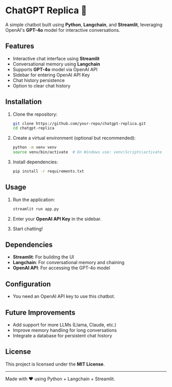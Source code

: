 # ChatGPT Replica 🤖

A simple chatbot built using **Python**, **Langchain**, and **Streamlit**, leveraging OpenAI's **GPT-4o** model for interactive conversations.

## Features
- Interactive chat interface using **Streamlit**
- Conversational memory using **Langchain**
- Supports **GPT-4o** model via OpenAI API
- Sidebar for entering OpenAI API Key
- Chat history persistence
- Option to clear chat history

## Installation

1. Clone the repository:
   ```sh
   git clone https://github.com/your-repo/chatgpt-replica.git
   cd chatgpt-replica
   ```

2. Create a virtual environment (optional but recommended):
   ```sh
   python -m venv venv
   source venv/bin/activate  # On Windows use: venv\Scripts\activate
   ```

3. Install dependencies:
   ```sh
   pip install -r requirements.txt
   ```

## Usage

1. Run the application:
   ```sh
   streamlit run app.py
   ```

2. Enter your **OpenAI API Key** in the sidebar.
3. Start chatting!

## Dependencies
- **Streamlit**: For building the UI
- **Langchain**: For conversational memory and chaining
- **OpenAI API**: For accessing the GPT-4o model

## Configuration
- You need an OpenAI API key to use this chatbot.

## Future Improvements
- Add support for more LLMs (Llama, Claude, etc.)
- Improve memory handling for long conversations
- Integrate a database for persistent chat history

## License
This project is licensed under the **MIT License**.

---
Made with ❤️ using Python + Langchain + Streamlit.
